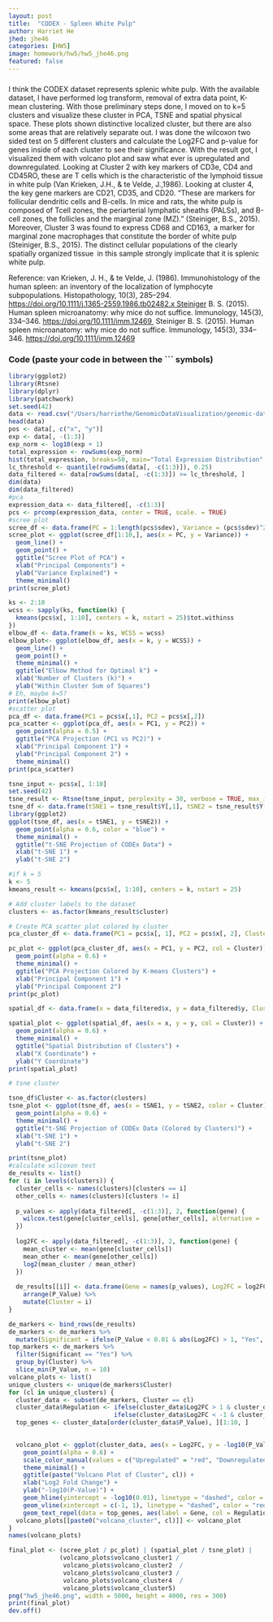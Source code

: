 ```yaml
---
layout: post
title:  "CODEX - Spleen White Pulp"
author: Harriet He
jhed: jhe46
categories: [HW5]
image: homework/hw5/hw5_jhe46.png
featured: false
---
```


### 
I think the CODEX dataset represents splenic white pulp. With the available dataset, I have performed log transform, removal of extra data point, K-mean clustering. With those preliminary steps done, I moved on to k=5 clusters and visualize these cluster in PCA, TSNE and spatial physical space. These plots shown distinctive localized cluster, but there are also some areas that are relatively separate out. I was done the wilcoxon two sided test on 5 different clusters and calculate the Log2FC and p-value for genes inside of each cluster to see their significance. With the result got, I visualized them with volcano plot and saw what ever is upregulated and downregulated. Looking at Cluster 2 with key markers of CD3e, CD4 and CD45RO, these are T cells which is the characteristic of the lymphoid tissue in white pulp (Van Krieken, J.H., & te Velde, J.,1986). Looking at cluster 4, the key gene markers are CD21, CD35, and CD20.  “These are markers for follicular dendritic cells and B-cells. In mice and rats, the white pulp is composed of Tcell zones, the periarterial lymphatic sheaths (PALSs), and B-cell zones, the follicles and the marginal zone (MZ).” (Steiniger, B.S., 2015).  Moreover, Cluster 3 was found to express CD68 and CD163, a marker for marginal zone macrophages that constitute the border of white pulp (Steiniger, B.S., 2015). The distinct cellular populations of the clearly spatially organized tissue in this sample strongly implicate that it is splenic white pulp.

Reference: 
van Krieken, J. H., & te Velde, J. (1986). Immunohistology of the human spleen: an inventory of the localization of lymphocyte subpopulations. Histopathology, 10(3), 285–294. https://doi.org/10.1111/j.1365-2559.1986.tb02482.x Steiniger B. S. (2015). Human spleen microanatomy: why mice do not suffice. Immunology, 145(3), 334–346. https://doi.org/10.1111/imm.12469 
Steiniger B. S. (2015). Human spleen microanatomy: why mice do not suffice. Immunology, 145(3), 334–346. https://doi.org/10.1111/imm.12469


### Code (paste your code in between the ``` symbols)

```r
library(ggplot2)
library(Rtsne)
library(dplyr)
library(patchwork)
set.seed(42)
data <- read.csv("/Users/harriethe/GenomicDataVisualization/genomic-data-visualization-2025/data/codex_spleen_3.csv.gz", row.names=1)
head(data)
pos <- data[, c("x", "y")]
exp <- data[, -(1:3)]
exp_norm <- log10(exp + 1)
total_expression <- rowSums(exp_norm)
hist(total_expression, breaks=50, main="Total Expression Distribution", xlab="Total Expression", col="skyblue")
lc_threshold <- quantile(rowSums(data[, -c(1:3)]), 0.25)
data_filtered <- data[rowSums(data[, -c(1:3)]) >= lc_threshold, ]
dim(data)    
dim(data_filtered)
#pca
expression_data <- data_filtered[, -c(1:3)]  
pcs <- prcomp(expression_data, center = TRUE, scale. = TRUE)
#scree plot
scree_df <- data.frame(PC = 1:length(pcs$sdev), Variance = (pcs$sdev)^2)
scree_plot <- ggplot(scree_df[1:10,], aes(x = PC, y = Variance)) +
  geom_line() +
  geom_point() +
  ggtitle("Scree Plot of PCA") +
  xlab("Principal Components") +
  ylab("Variance Explained") +
  theme_minimal()
print(scree_plot)

ks <- 2:10
wcss <- sapply(ks, function(k) {
  kmeans(pcs$x[, 1:10], centers = k, nstart = 25)$tot.withinss
})
elbow_df <- data.frame(k = ks, WCSS = wcss)
elbow_plot<- ggplot(elbow_df, aes(x = k, y = WCSS)) +
  geom_line() +
  geom_point() +
  theme_minimal() +
  ggtitle("Elbow Method for Optimal k") +
  xlab("Number of Clusters (k)") +
  ylab("Within Cluster Sum of Squares") 
# Eh, maybe k=5?
print(elbow_plot)
#scatter plot
pca_df <- data.frame(PC1 = pcs$x[,1], PC2 = pcs$x[,2])
pca_scatter <- ggplot(pca_df, aes(x = PC1, y = PC2)) +
  geom_point(alpha = 0.5) +
  ggtitle("PCA Projection (PC1 vs PC2)") +
  xlab("Principal Component 1") +
  ylab("Principal Component 2") +
  theme_minimal()
print(pca_scatter)

tsne_input <- pcs$x[, 1:10]  
set.seed(42)
tsne_result <- Rtsne(tsne_input, perplexity = 30, verbose = TRUE, max_iter = 1000)
tsne_df <- data.frame(tSNE1 = tsne_result$Y[,1], tSNE2 = tsne_result$Y[,2])
library(ggplot2)
ggplot(tsne_df, aes(x = tSNE1, y = tSNE2)) +
  geom_point(alpha = 0.6, color = "blue") +
  theme_minimal() +
  ggtitle("t-SNE Projection of CODEx Data") +
  xlab("t-SNE 1") +
  ylab("t-SNE 2")

#if k = 5
k <- 5
kmeans_result <- kmeans(pcs$x[, 1:10], centers = k, nstart = 25)

# Add cluster labels to the dataset
clusters <- as.factor(kmeans_result$cluster)

# Create PCA scatter plot colored by cluster
pca_cluster_df <- data.frame(PC1 = pcs$x[, 1], PC2 = pcs$x[, 2], Cluster = clusters)

pc_plot <- ggplot(pca_cluster_df, aes(x = PC1, y = PC2, col = Cluster)) +
  geom_point(alpha = 0.6) +
  theme_minimal() +
  ggtitle("PCA Projection Colored by K-means Clusters") +
  xlab("Principal Component 1") +
  ylab("Principal Component 2")
print(pc_plot)

spatial_df <- data.frame(x = data_filtered$x, y = data_filtered$y, Cluster = clusters)

spatial_plot <- ggplot(spatial_df, aes(x = x, y = y, col = Cluster)) +
  geom_point(alpha = 0.6) +
  theme_minimal() +
  ggtitle("Spatial Distribution of Clusters") +
  xlab("X Coordinate") +
  ylab("Y Coordinate")
print(spatial_plot)

# tsne cluster

tsne_df$Cluster <- as.factor(clusters) 
tsne_plot <- ggplot(tsne_df, aes(x = tSNE1, y = tSNE2, color = Cluster)) +
  geom_point(alpha = 0.6) +
  theme_minimal() +
  ggtitle("t-SNE Projection of CODEx Data (Colored by Clusters)") +
  xlab("t-SNE 1") +
  ylab("t-SNE 2") 

print(tsne_plot)
#calculate wilcoxon test
de_results <- list()
for (i in levels(clusters)) {
  cluster_cells <- names(clusters)[clusters == i]
  other_cells <- names(clusters)[clusters != i]
  
  p_values <- apply(data_filtered[, -c(1:3)], 2, function(gene) {
    wilcox.test(gene[cluster_cells], gene[other_cells], alternative = 'two.sided')$p.value
  })
  
  log2FC <- apply(data_filtered[, -c(1:3)], 2, function(gene) {
    mean_cluster <- mean(gene[cluster_cells])
    mean_other <- mean(gene[other_cells])
    log2(mean_cluster / mean_other)
  })
  
  de_results[[i]] <- data.frame(Gene = names(p_values), Log2FC = log2FC, P_Value = p_values) %>%
    arrange(P_Value) %>% 
    mutate(Cluster = i)
}

de_markers <- bind_rows(de_results)
de_markers <- de_markers %>%
  mutate(Significant = ifelse(P_Value < 0.01 & abs(Log2FC) > 1, "Yes", "No"))
top_markers <- de_markers %>%
  filter(Significant == "Yes") %>%
  group_by(Cluster) %>%
  slice_min(P_Value, n = 10)
volcano_plots <- list()
unique_clusters <- unique(de_markers$Cluster)
for (cl in unique_clusters) {
  cluster_data <- subset(de_markers, Cluster == cl) 
  cluster_data$Regulation <- ifelse(cluster_data$Log2FC > 1 & cluster_data$P_Value < 0.01, "Upregulated",
                             ifelse(cluster_data$Log2FC < -1 & cluster_data$P_Value < 0.01, "Downregulated", "Not Significant"))
  top_genes <- cluster_data[order(cluster_data$P_Value), ][1:10, ]  

  
  volcano_plot <- ggplot(cluster_data, aes(x = Log2FC, y = -log10(P_Value), col = Regulation)) +  
    geom_point(alpha = 0.6) +
    scale_color_manual(values = c("Upregulated" = "red", "Downregulated" = "blue", "Not Significant" = "gray")) +  
    theme_minimal() +
    ggtitle(paste("Volcano Plot of Cluster", cl)) +
    xlab("Log2 Fold Change") +
    ylab("-log10(P-Value)") +
    geom_hline(yintercept = -log10(0.01), linetype = "dashed", color = "blue") +
    geom_vline(xintercept = c(-1, 1), linetype = "dashed", color = "red") +
    geom_text_repel(data = top_genes, aes(label = Gene, col = Regulation), size = 3, box.padding = 0.5, max.overlaps = 15)
  volcano_plots[[paste0("volcano_cluster", cl)]] <- volcano_plot
}
names(volcano_plots)

final_plot <- (scree_plot / pc_plot) | (spatial_plot / tsne_plot) | 
              (volcano_plots$volcano_cluster1 / 
               volcano_plots$volcano_cluster2  / 
               volcano_plots$volcano_cluster3 / 
               volcano_plots$volcano_cluster4  /  
               volcano_plots$volcano_cluster5)
png("hw5_jhe46.png", width = 5000, height = 4000, res = 300)
print(final_plot)
dev.off()
```
